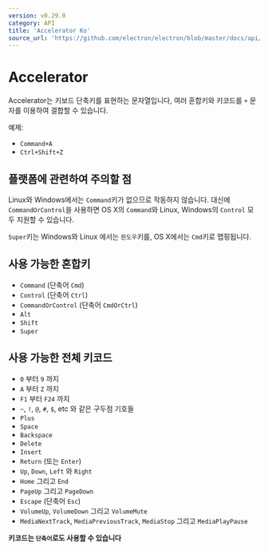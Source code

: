 ```yaml
---
version: v0.29.0
category: API
title: 'Accelerator Ko'
source_url: 'https://github.com/electron/electron/blob/master/docs/api/accelerator-ko.md'
---
```


# Accelerator

Accelerator는 키보드 단축키를 표현하는 문자열입니다, 여러 혼합키와 키코드를 `+` 문자를
이용하여 결합할 수 있습니다.

예제:

* `Command+A`
* `Ctrl+Shift+Z`

## 플랫폼에 관련하여 주의할 점

Linux와 Windows에서는 `Command`키가 없으므로 작동하지 않습니다. 대신에 `CommandOrControl`을
사용하면 OS X의 `Command`와 Linux, Windows의 `Control` 모두 지원할 수 있습니다.

`Super`키는 Windows와 Linux 에서는 `윈도우`키를, OS X에서는 `Cmd`키로 맵핑됩니다.

## 사용 가능한 혼합키

* `Command` (단축어 `Cmd`)
* `Control` (단축어 `Ctrl`)
* `CommandOrControl` (단축어 `CmdOrCtrl`)
* `Alt`
* `Shift`
* `Super`

## 사용 가능한 전체 키코드

* `0` 부터 `9` 까지
* `A` 부터 `Z` 까지
* `F1` 부터 `F24` 까지
* `~`, `!`, `@`, `#`, `$`, etc 와 같은 구두점 기호들
* `Plus`
* `Space`
* `Backspace`
* `Delete`
* `Insert`
* `Return` (또는 `Enter`)
* `Up`, `Down`, `Left` 와 `Right`
* `Home` 그리고 `End`
* `PageUp` 그리고 `PageDown`
* `Escape` (단축어 `Esc`)
* `VolumeUp`, `VolumeDown` 그리고 `VolumeMute`
* `MediaNextTrack`, `MediaPreviousTrack`, `MediaStop` 그리고 `MediaPlayPause`

__키코드는 `단축어`로도 사용할 수 있습니다__
